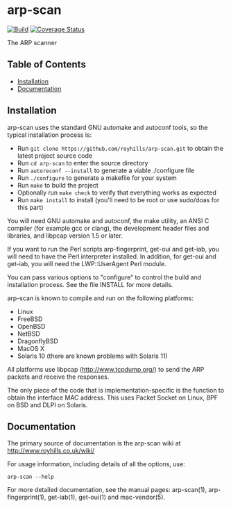 # arp-scan

[![Build](https://github.com/royhills/arp-scan/actions/workflows/c-cpp.yml/badge.svg)](https://github.com/royhills/arp-scan/actions/workflows/c-cpp.yml)
[![Coverage Status](https://coveralls.io/repos/royhills/arp-scan/badge.png?branch=master)](https://coveralls.io/r/royhills/arp-scan?branch=master)

The ARP scanner

## Table of Contents
- [Installation](#installation)
- [Documentation](#documentation)

Installation
------------

arp-scan uses the standard GNU automake and autoconf tools, so the typical installation process is:

- Run ```git clone https://github.com/royhills/arp-scan.git``` to obtain the latest project source code
- Run ```cd arp-scan``` to enter the source directory
- Run ```autoreconf --install``` to generate a viable ./configure file
- Run ```./configure``` to generate a makefile for your system
- Run ```make``` to build the project
- Optionally run ```make check``` to verify that everything works as expected
- Run ```make install``` to install (you'll need to be root or use sudo/doas for this part)

You will need GNU automake and autoconf, the make utility, an ANSI C compiler (for example gcc or clang), the development header files and libraries, and libpcap version 1.5 or later.

If you want to run the Perl scripts arp-fingerprint, get-oui and get-iab, you
will need to have the Perl interpreter installed.  In addition, for get-oui
and get-iab, you will need the LWP::UserAgent Perl module.

You can pass various options to "configure" to control the build and
installation process.  See the file INSTALL for more details.

arp-scan is known to compile and run on the following platforms:

 - Linux
 - FreeBSD
 - OpenBSD
 - NetBSD
 - DragonflyBSD
 - MacOS X
 - Solaris 10 (there are known problems with Solaris 11)

All platforms use libpcap (http://www.tcpdump.org/) to send the ARP packets
and receive the responses.

The only piece of the code that is implementation-specific is the function to
obtain the interface MAC address. This uses Packet Socket on Linux, BPF on
BSD and DLPI on Solaris.

Documentation
-------------

The primary source of documentation is the arp-scan wiki at
http://www.royhills.co.uk/wiki/

For usage information, including details of all the options, use:

```arp-scan --help```

For more detailed documentation, see the manual pages: arp-scan(1),
arp-fingerprint(1), get-iab(1), get-oui(1) and mac-vendor(5).
